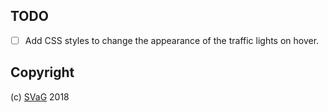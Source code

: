 
## TODO

- [ ] Add CSS styles to change the appearance of the traffic lights on hover.

## Copyright

(c) [SVaG][1] 2018

[1]: https://svag.co
